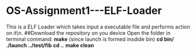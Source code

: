 # OS-Assignment1---ELF-Loader

This is a ELF Loader which takes input a executable file and performs action on it\n.
##Download the repository on you device
Open the folder in terminal
command:
**make**
(since launch is formed insdide bin)
**cd bin/**
**./launch ../test/fib**
**cd ..**
**make clean**

